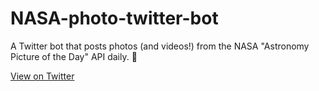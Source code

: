 # NASA-photo-twitter-bot
A Twitter bot that posts photos (and videos!) from the NASA "Astronomy Picture of the Day" API daily. 🌌

[View on Twitter](https://twitter.com/space_generator)
